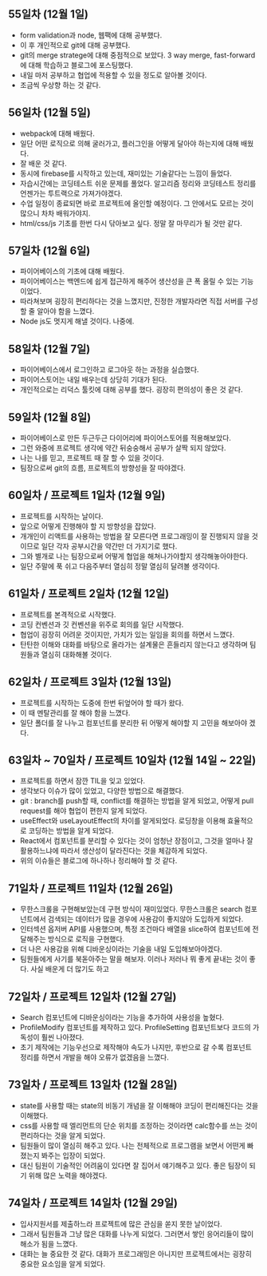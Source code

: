 ## 55일차 (12월 1일)
 - form validation과 node, 웹팩에 대해 공부했다.
 - 이 후 개인적으로 git에 대해 공부했다.
 - git의 merge stratege에 대해 중점적으로 보았다. 3 way merge, fast-forward에 대해 학습하고 블로그에 포스팅했다.
 - 내일 마저 공부하고 협업에 적용할 수 있을 정도로 알아볼 것이다.
 - 조금씩 우상향 하는 것 같다.

## 56일차 (12월 5일)
 - webpack에 대해 배웠다.
 - 일단 어떤 로직으로 의해 굴러가고, 플러그인을 어떻게 달아야 하는지에 대해 배웠다.
 - 잘 배운 것 같다.
 - 동시에 firebase를 시작하고 있는데, 재미있는 기술같다는 느낌이 들었다.
 - 자습시간에는 코딩테스트 쉬운 문제를 풀었다. 알고리즘 정리와 코딩테스트 정리를 언젠가는 투트랙으로 가져가야겠다.
 - 수업 일정이 종료되면 바로 프로젝트에 올인할 예정이다. 그 안에서도 모르는 것이 많으니 차차 배워가야지.
 - html/css/js 기초를 한번 다시 닦아보고 싶다. 정말 잘 마무리가 될 것만 같다.

## 57일차 (12월 6일)
 - 파이어베이스의 기초에 대해 배웠다.
 - 파이어베이스는 백엔드에 쉽게 접근하게 해주어 생산성을 큰 폭 올릴 수 있는 기능이었다.
 - 따라쳐보며 굉장히 편리하다는 것을 느꼈지만, 진정한 개발자라면 직접 서버를 구성할 줄 알아야 함을 느꼈다.
 - Node js도 멋지게 해낼 것이다. 나중에.

## 58일차 (12월 7일)
 - 파이어베이스에서 로그인하고 로그아웃 하는 과정을 실습했다.
 - 파이어스토어는 내일 배우는데 상당히 기대가 된다.
 - 개인적으로는 리덕스 툴킷에 대해 공부를 했다. 굉장히 편의성이 좋은 것 같다.

## 59일차 (12월 8일)
 - 파이어베이스로 만든 두근두근 다이어리에 파이어스토어를 적용해보았다.
 - 그런 와중에 프로젝트 생각에 약간 뒤숭숭해서 공부가 살짝 되지 않았다.
 - 나는 나를 믿고, 프로젝트 때 잘 할 수 있을 것이다.
 - 팀장으로써 git의 흐름, 프로젝트의 방향성을 잘 따야겠다.

## 60일차 / 프로젝트 1일차 (12월 9일)
 - 프로젝트를 시작하는 날이다.
 - 앞으로 어떻게 진행해야 할 지 방향성을 잡았다.
 - 개개인이 리액트를 사용하는 방법을 잘 모른다면 프로그래밍이 잘 진행되지 않을 것이므로 일단 각자 공부시간을 약간만 더 가지기로 했다.
 - 그와 별개로 나는 팀장으로써 어떻게 협업을 해쳐나가야할지 생각해놓아야한다.
 - 일단 주말에 푹 쉬고 다음주부터 열심히 정말 열심히 달려볼 생각이다.

## 61일차 / 프로젝트 2일차 (12월 12일)
 - 프로젝트를 본격적으로 시작했다.
 - 코딩 컨벤션과 깃 컨벤션을 위주로 회의를 일단 시작했다.
 - 협업이 굉장히 어려운 것이지만, 가치가 있는 일임을 회의를 하면서 느꼈다.
 - 탄탄한 이해와 대화를 바탕으로 올라가는 설계물은 흔들리지 않는다고 생각하며 팀원들과 열심히 대화해볼 것이다.

## 62일차 / 프로젝트 3일차 (12월 13일)
 - 프로젝트를 시작하는 도중에 한번 뒤엎어야 할 때가 왔다.
 - 이 때 멘탈관리를 잘 해야 함을 느꼈다.
 - 일단 폴더를 잘 나누고 컴포넌트를 분리한 뒤 어떻게 해야할 지 고민을 해보아야 겠다.

## 63일차 ~ 70일차 / 프로젝트 10일차 (12월 14일 ~ 22일)
 - 프로젝트를 하면서 잠깐 TIL을 잊고 있었다.
 - 생각보다 이슈가 많이 있었고, 다양한 방법으로 해결했다.
 - git : branch를 push할 때, conflict를 해결하는 방법을 알게 되었고, 어떻게 pull request를 해야 협업이 편한지 알게 되었다.
 - useEffect와 useLayoutEffect의 차이를 알게되었다. 로딩창을 이용해 효율적으로 코딩하는 방법을 알게 되었다.
 - React에서 컴포넌트를 분리할 수 있다는 것이 엄청난 장점이고, 그것을 얼마나 잘 활용하느냐에 따라서 생산성이 달라진다는 것을 체감하게 되었다.
 - 위의 이슈들은 블로그에 하나하나 정리해야 할 것 같다.

## 71일차 / 프로젝트 11일차 (12월 26일)
 - 무한스크롤을 구현해보았는데 구현 방식이 재미있었다. 무한스크롤은 search 컴포넌트에서 검색되는 데이터가 많을 경우에 사용감이 좋지않아 도입하게 되었다.
 - 인터섹션 옵저버 API를 사용했으며, 특정 조건마다 배열을 slice하여 컴포넌트에 전달해주는 방식으로 로직을 구현했다.
 - 더 나은 사용감을 위해 디바운싱이라는 기술을 내일 도입해보아야겠다.
 - 팀원들에게 사기를 북돋아주는 말을 해보자. 이러나 저러나 뭐 좋게 끝내는 것이 좋다. 사실 배운게 더 많기도 하고

## 72일차 / 프로젝트 12일차 (12월 27일)
 - Search 컴포넌트에 디바운싱이라는 기능을 추가하여 사용성을 높혔다.
 - ProfileModify 컴포넌트를 제작하고 있다. ProfileSetting 컴포넌트보다 코드의 가독성이 훨씬 나아졌다.
 - 초기 제작에는 기능우선으로 제작해야 속도가 나지만, 후반으로 갈 수록 컴포넌트 정리를 하면서 개발을 해야 오류가 없겠음을 느꼈다.

## 73일차 / 프로젝트 13일차 (12월 28일)
 - state를 사용할 때는 state의 비동기 개념을 잘 이해해야 코딩이 편리해진다는 것을 이해했다.
 - css를 사용할 때 엘리먼트의 단순 위치를 조정하는 것이라면 calc함수를 쓰는 것이 편리하다는 것을 알게 되었다.
 - 팀원들이 많이 열심히 해주고 있다. 나는 전체적으로 프로그램을 보면서 어떤게 빠졌는지 봐주는 입장이 되었다.
 - 대신 팀원이 기술적인 어려움이 있다면 잘 집어서 얘기해주고 있다. 좋은 팀장이 되기 위해 많은 노력을 해야겠다.

## 74일차 / 프로젝트 14일차 (12월 29일)
 - 입사지원서를 제출하느라 프로젝트에 많은 관심을 쏟지 못한 날이었다.
 - 그래서 팀원들과 그냥 많은 대화를 나누게 되었다. 그러면서 쌓인 응어리들이 많이 해소가 됨을 느꼈다.
 - 대화는 늘 중요한 것 같다. 대화가 프로그래밍은 아니지만 프로젝트에서는 굉장히 중요한 요소임을 알게 되었다.
